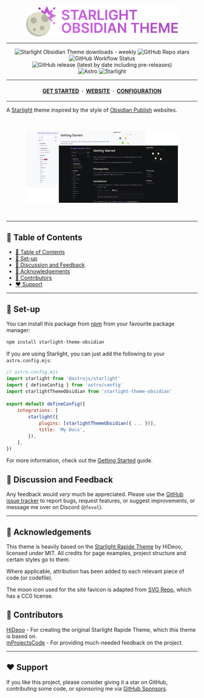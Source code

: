 <p align="center">
	<img src="https://raw.githubusercontent.com/Fevol/starlight-theme-obsidian/refs/heads/main/assets/icon.png" width="400">
</p>

---

<div align="center">
<a href="https://github.com/Fevol/starlight-theme-obsidian/" style="text-decoration: none">
<img alt="Starlight Obsidian Theme downloads - weekly" src="https://img.shields.io/npm/dw/starlight-theme-obsidian?label=Downloads:&logo=npm&color=CB3837&logoColor=CB3837">
</a>
<a href="https://github.com/Fevol/starlight-theme-obsidian/stargazers" style="text-decoration: none">
<img alt="GitHub Repo stars" src="https://img.shields.io/github/stars/fevol/starlight-theme-obsidian?color=yellow&label=Stargazers%3A&logo=OpenTelemetry&logoColor=yellow">
</a>
<a href="https://github.com/Fevol/starlight-theme-obsidian/actions/workflows/release.yml" style="text-decoration: none">
<img alt="GitHub Workflow Status" src="https://img.shields.io/github/actions/workflow/status/fevol/starlight-theme-obsidian/.github/workflows/publish.yml?label=Build%20status%3A&logo=buddy&logoColor=5cff1e">
</a>
<a href="https://github.com/Fevol/starlight-theme-obsidian/releases/latest" style="text-decoration: none">
<img alt="GitHub release (latest by date including pre-releases)" src="https://img.shields.io/github/v/release/fevol/starlight-theme-obsidian?color=%234e96af&display_name=tag&include_prereleases&label=Latest%20release%3A&logo=Dropbox&logoColor=%236abdd9">
</a>
<br>
<a href="https://astro.build/" style="text-decoration: none">
<img alt="Astro" src="https://img.shields.io/badge/-Astro-BC52EE?logo=Astro&logoColor=white&style=flat&">
</a>
<a href="https://starlight.astro.build/" style="text-decoration: none">
<img alt="Starlight" src="https://img.shields.io/badge/-Starlight-E1A037?logo=Starship&logoColor=white&style=flat&">
</a>
</div>

---

<div align="center">
<h4>
 <a href="https://fevol.github.io/starlight-theme-obsidian/getting-started/">GET STARTED</a>
 <span>&nbsp;·&nbsp;</span>
 <a href="https://fevol.github.io/starlight-theme-obsidian/">WEBSITE</a>
 <span>&nbsp;·&nbsp;</span>
 <a href="https://fevol.github.io/starlight-theme-obsidian/configuration/">CONFIGURATION</a>
</h4>
</div>

---

A [Starlight](https://starlight.astro.build/) theme inspired by the style of [Obsidian Publish](https://obsidian.md/publish) websites.

<br>
<p align="center">
	<img src="https://raw.githubusercontent.com/Fevol/starlight-theme-obsidian/refs/heads/main/assets/website-showcase.png" width="400">
</p>
<br>

---

<a name="table-of-contents"></a>

## 📑 Table of Contents

- [📑 Table of Contents](#table-of-contents)
- [🧰 Set-up](#setup)
- [💬 Discussion and Feedback](#discussion-and-feedback)
- [💎 Acknowledgements](#acknowledgements)
- [🤝 Contributors](#contributors)
- [❤️ Support](#support)

---

## 🧰 Set-up

You can install this package from [npm](https://www.npmjs.com/package/starlight-theme-obsidian) from your favourite package manager:

```bash
npm install starlight-theme-obsidian
```

If you are using Starlight, you can just add the following to your `astro.config.mjs`:

```js
// astro.config.mjs
import starlight from '@astrojs/starlight'
import { defineConfig } from 'astro/config'
import starlightThemeObsidian from 'starlight-theme-obsidian'

export default defineConfig({
    integrations: [
        starlight({ 
            plugins: [starlightThemeObsidian({ ... })],
            title: 'My Docs',
        }),
    ],
})
```

For more information, check out the [Getting Started](https://fevol.github.io/starlight-theme-obsidian/getting-started/) guide.

<a name="discussion-and-feedback"></a>

## 💬 Discussion and Feedback

Any feedback would _very_ much be appreciated. Please use the [GitHub issue tracker](https://github.com/Fevol/starlight-theme-obsidian/issues/new) to report bugs, request features,
or suggest improvements, or message me over on Discord (`@fevol`).

---

<a name="acknowledgements"></a>

## 💎 Acknowledgements

This theme is heavily based on the [Starlight Rapide Theme](https://github.com/HiDeoo/starlight-theme-rapide) by HiDeoo, licensed under MIT.
All credits for page examples, project structure and certain styles go to them.

Where applicable, attribution has been added to each relevant piece of code (or codefile).

The moon icon used for the site favicon is adapted from [SVG Repo](https://www.svgrepo.com/svg/120949/moon), which has a CC0 license.

<a name="contributors"></a>

## 🤝 Contributors

[HiDeoo](https://github.com/HiDeoo/) - For creating the original Starlight Rapide Theme, which this theme is based on. <br>
[mProjectsCode](https://github.com/mProjectsCode) - For providing much-needed feedback on the project.

---

<a name="support"></a>

## ❤️ Support

If you like this project, please consider giving it a star on GitHub,
contributing some code, or sponsoring me via [GitHub Sponsors](https://github.com/sponsors/Fevol).
